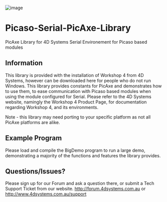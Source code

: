 ![image](http://www.4dsystems.com.au/downloads/4DLogo.png)

Picaso-Serial-PicAxe-Library
=============================

PicAxe Library for 4D Systems Serial Environement for Picaso based modules

## Information

This library is provided with the installation of Workshop 4 from 4D Systems, however can be downloaded here for people who do not run Windows.
This library provides constants for PicAxe and demonstrates how to use them, to ease communication with Picaso based modules when using the module configured for Serial.
Please refer to the 4D Systems website, namingly the Workshop 4 Product Page, for documentation regarding Workshop 4, and its environments.

Note - this library may need porting to your specific platform as not all PicAxe platforms are alike.

## Example Program

Please load and compile the BigDemo program to run a large demo, demonstrating a majority of the functions and features the library provides.

## Questions/Issues?

Please sign up for our Forum and ask a question there, or submit a Tech Support Ticket from our website.
http://forum.4dsystems.com.au or http://www.4dsystems.com.au/support
